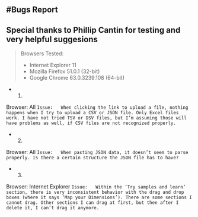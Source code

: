 #Bugs Report
-----
**Special thanks to Phillip Cantin for testing and very helpful suggesions**
-----
> Browsers Tested:
> - Internet Explorer 11
> - Mozilla Firefox 51.0.1 (32-bit)
> - Google Chrome 63.0.3239.108 (64-bit)

- 1.
Browser:	All
```Issue:	When clicking the link to upload a file, nothing happens when I try to upload a CSV or JSON file. Only Excel files work. I have not tried TSV or DSV files, but I’m assuming those will have problems as well, if CSV files are not recognized properly.```

- 2. 
Browser:	All
```Issue:	When pasting JSON data, it doesn’t seem to parse properly. Is there a certain structure the JSON file has to have?```

- 3.
Browser:	Internet Explorer
```Issue:	Within the ‘Try samples and learn’ section, there is very inconsistent behavior with the drag and drop boxes (where it says ‘Map your Dimensions’). There are some sections I cannot drag. Other sections I can drag at first, but then after I delete it, I can’t drag it anymore.```
